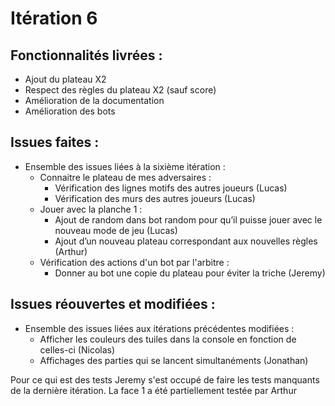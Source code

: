 # Itération 6
## Fonctionnalités livrées :
- Ajout du plateau X2
- Respect des règles du plateau X2 (sauf score)
- Amélioration de la documentation
- Amélioration des bots

## Issues faites :
- Ensemble des issues liées à la sixième itération :
    - Connaitre le plateau de mes adversaires :
        - Vérification des lignes motifs des autres joueurs (Lucas)
        - Vérification des murs des autres joueurs (Lucas)
    - Jouer avec la planche 1 :
        - Ajout de random dans bot random pour qu’il puisse jouer avec le nouveau mode de jeu (Lucas)
        - Ajout d’un nouveau plateau correspondant aux nouvelles règles (Arthur)
    - Vérification des actions d'un bot par l'arbitre :
        - Donner au bot une copie du plateau pour éviter la triche (Jeremy)

## Issues réouvertes et modifiées : 
 - Ensemble des issues liées aux itérations précédentes modifiées :
    - Afficher les couleurs des tuiles dans la console en fonction de celles-ci (Nicolas)
    - Affichages des parties qui se lancent simultanéments (Jonathan)


Pour ce qui est des tests Jeremy s'est occupé de faire les tests manquants de la dernière itération. La face 1 a été partiellement testée par Arthur